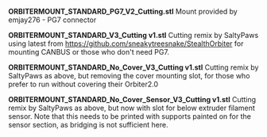**ORBITERMOUNT_STANDARD_PG7_V2_Cutting.stl**
Mount provided by emjay276 - PG7 connector

**ORBITERMOUNT_STANDARD_V3_Cutting v1.stl**
Cutting remix by SaltyPaws using latest from https://github.com/sneakytreesnake/StealthOrbiter for mounting CANBUS or those who don't need PG7.

**ORBITERMOUNT_STANDARD_No_Cover_V3_Cutting v1.stl**
Cutting remix by SaltyPaws as above, but removing the cover mounting slot, for those who prefer to run without covering their Orbiter2.0

**ORBITERMOUNT_STANDARD_No_Cover_Sensor_V3_Cutting v1.stl**
Cutting remix by SaltyPaws as above, but now with slot for below extruder filament sensor. Note that this needs to be printed with supports painted on for the sensor section, as bridging is not sufficient here.

